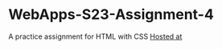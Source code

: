 # WebApps-S23-Assignment-4
A practice assignment for HTML with CSS
<a href= "play.html">Hosted at</a>

